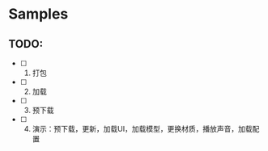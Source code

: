 # Samples

## TODO:
- [ ] 1. 打包
- [ ] 2. 加载
- [ ] 3. 预下载
- [ ] 4. 演示：预下载，更新，加载UI，加载模型，更换材质，播放声音，加载配置